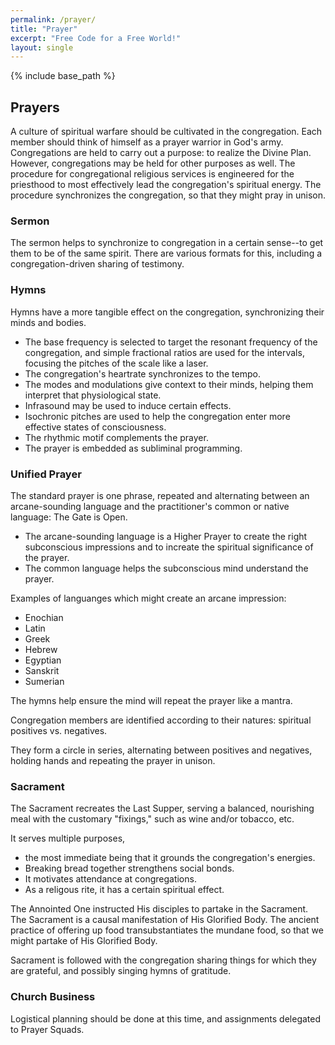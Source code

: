 ```yaml
---
permalink: /prayer/
title: "Prayer"
excerpt: "Free Code for a Free World!"
layout: single
---
```


{% include base_path %}

## Prayers

A culture of spiritual warfare should be cultivated in the congregation.
Each member should think of himself as a prayer warrior in God's army.
Congregations are held to carry out a purpose:
to realize the Divine Plan.
However, congregations may be held for other purposes as well.
The procedure for congregational religious services is engineered for the priesthood to most effectively lead the congregation's spiritual energy.
The procedure synchronizes the congregation,
so that they might pray in unison.

### Sermon

The sermon helps to synchronize to congregation in a certain sense--to get them to be of the same spirit.
There are various formats for this, including a congregation-driven sharing of testimony.

### Hymns

Hymns have a more tangible effect on the congregation, synchronizing their minds and bodies.
- The base frequency is selected to target the resonant frequency of the congregation,
and simple fractional ratios are used for the intervals,
focusing the pitches of the scale like a laser.
- The congregation's heartrate synchronizes to the tempo.
- The modes and modulations give context to their minds,
helping them interpret that physiological state.
- Infrasound may be used to induce certain effects.
- Isochronic pitches are used to help the congregation enter more effective states of consciousness.
- The rhythmic motif complements the prayer.
- The prayer is embedded as subliminal programming.

### Unified Prayer

The standard prayer is one phrase,
repeated and alternating between an arcane-sounding language
and the practitioner's common or native language:
The Gate is Open.
- The arcane-sounding language is a Higher Prayer to create the right subconscious impressions
and to increate the spiritual significance of the prayer.
- The common language helps the subconscious mind understand the prayer.

Examples of languanges which might create an arcane impression:
- Enochian
- Latin
- Greek
- Hebrew
- Egyptian
- Sanskrit
- Sumerian

The hymns help ensure the mind will repeat the prayer like a mantra.

Congregation members are identified according to their natures:
spiritual positives vs. negatives.

They form a circle in series,
alternating between positives and negatives,
holding hands and repeating the prayer in unison.

### Sacrament

The Sacrament recreates the Last Supper,
serving a balanced, nourishing meal with the customary "fixings,"
such as wine and/or tobacco, etc.

It serves multiple purposes,
- the most immediate being that it grounds the congregation's energies.
- Breaking bread together strengthens social bonds.
- It motivates attendance at congregations.
- As a religous rite, it has a certain spiritual effect.

The Annointed One instructed His disciples to partake in the Sacrament.
The Sacrament is a causal manifestation of His Glorified Body.
The ancient practice of offering up food transubstantiates the mundane food,
so that we might partake of His Glorified Body.

Sacrament is followed with the congregation sharing things for which they are grateful,
and possibly singing hymns of gratitude.

### Church Business

Logistical planning should be done at this time,
and assignments delegated to Prayer Squads.

